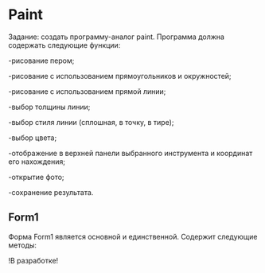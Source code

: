 # Paint

Задание: создать программу-аналог paint.
Программа должна содержать следующие функции:

-рисование пером;

-рисование с использованием прямоугольников и окружностей;

-рисование с использованием прямой линии;

-выбор толщины линии;

-выбор стиля линии (сплошная, в точку, в тире);

-выбор цвета;

-отображение в верхней панели выбранного инструмента и координат его нахождения;

-открытие фото;

-сохранение результата.

## Form1 
Форма Form1 является основной и единственной.
Содержит следующие методы:

!В разработке!